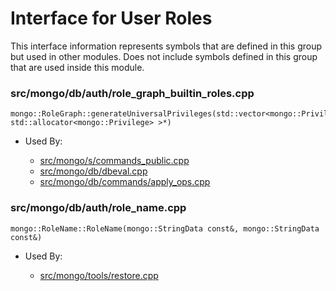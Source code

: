 
# Interface for User Roles
This interface information represents symbols that are defined in this group but used in other modules.  Does not include symbols defined in this group that are used inside this module.

### src/mongo/db/auth/role\_graph\_builtin\_roles.cpp

<div></div>

    mongo::RoleGraph::generateUniversalPrivileges(std::vector<mongo::Privilege, std::allocator<mongo::Privilege> >*)

- Used By:

    - [src/mongo/s/commands\_public.cpp](../../../../sharding/sharding)
    - [src/mongo/db/dbeval.cpp](../../../../queries/database\_commands)
    - [src/mongo/db/commands/apply\_ops.cpp](../../../../queries/database\_commands)

### src/mongo/db/auth/role\_name.cpp

<div></div>

    mongo::RoleName::RoleName(mongo::StringData const&, mongo::StringData const&)

- Used By:

    - [src/mongo/tools/restore.cpp](../../../../tools/tools)
